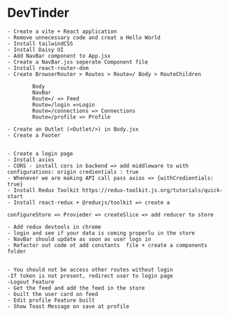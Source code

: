 # DevTinder

    - Create a vite + React application
    - Remove unnecessary code and creat a Hello World
    - Install tailwindCSS
    - Install Daisy UI
    - Add NavBar component to App.jsx
    - Create a NavBar.jxs seperate Component file
    - Install react-router-dom
    - Create BrowserRouter > Routes > Route=/ Body > RouteChildren

            Body
            NavBar
            Route=/ => Feed
            Route=/login =>Login
            Route=/connections => Connections
            Route=/profile => Profile

    - Create an Outlet (<Outlet/>) in Body.jsx
    - Create a Footer


    - Create a login page
    - Install axios
    - CORS - install cors in backend => add middleware to with configurations: origin credientials : true
    - Whenever we are making API call pass axios => {withCredientials: true}
    - Install Redux Toolkit https://redux-toolkit.js.org/tutorials/quick-start
    - Install react-redux + @reduxjs/toolkit => create a

    configureStore => Provieder => createSlice => add reducer to store

    - Add redux devtools in chrome
    - login and see if your data is coming properlu in the store
    - NavBar should update as soon as user logs in
    - Refactor out code ot add constants  file + create a components folder


    - You should not be access other routes without login
    -If token is not present, redirect user to login page
    -Logout Feature
    - Get the feed and add the feed in the store
    - built the user card on feed
    - Edit profile Feature built
    - Show Toast Message on save at profile
